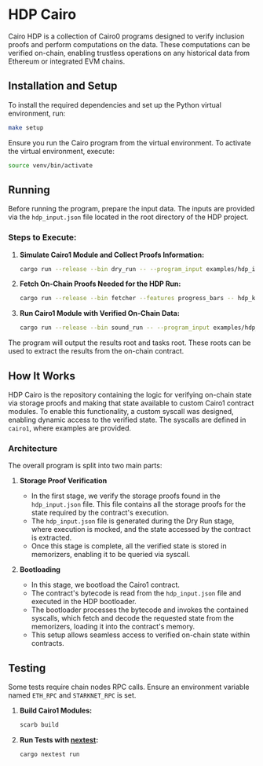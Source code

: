 # HDP Cairo

Cairo HDP is a collection of Cairo0 programs designed to verify inclusion proofs and perform computations on the data. These computations can be verified on-chain, enabling trustless operations on any historical data from Ethereum or integrated EVM chains.

## Installation and Setup

To install the required dependencies and set up the Python virtual environment, run:

```bash
make setup
```

Ensure you run the Cairo program from the virtual environment. To activate the virtual environment, execute:

```bash
source venv/bin/activate
```

## Running

Before running the program, prepare the input data. The inputs are provided via the `hdp_input.json` file located in the root directory of the HDP project.

### Steps to Execute:

1. **Simulate Cairo1 Module and Collect Proofs Information:**
   ```bash
   cargo run --release --bin dry_run -- --program_input examples/hdp_input.json --program_output hdp_keys.json --layout starknet_with_keccak --secure_run false
   ```

2. **Fetch On-Chain Proofs Needed for the HDP Run:**
   ```bash
   cargo run --release --bin fetcher --features progress_bars -- hdp_keys.json --program_output hdp_proofs.json
   ```

3. **Run Cairo1 Module with Verified On-Chain Data:**
   ```bash
   cargo run --release --bin sound_run -- --program_input examples/hdp_input.json --program_proofs hdp_proofs.json --print_output --layout starknet_with_keccak --secure_run false --cairo_pie_output pie.zip
   ```

The program will output the results root and tasks root. These roots can be used to extract the results from the on-chain contract.

## How It Works

HDP Cairo is the repository containing the logic for verifying on-chain state via storage proofs and making that state available to custom Cairo1 contract modules. To enable this functionality, a custom syscall was designed, enabling dynamic access to the verified state. The syscalls are defined in `cairo1`, where examples are provided.

### Architecture

The overall program is split into two main parts:

1. **Storage Proof Verification**
   - In the first stage, we verify the storage proofs found in the `hdp_input.json` file. This file contains all the storage proofs for the state required by the contract's execution.
   - The `hdp_input.json` file is generated during the Dry Run stage, where execution is mocked, and the state accessed by the contract is extracted.
   - Once this stage is complete, all the verified state is stored in memorizers, enabling it to be queried via syscall.

2. **Bootloading**
   - In this stage, we bootload the Cairo1 contract.
   - The contract's bytecode is read from the `hdp_input.json` file and executed in the HDP bootloader.
   - The bootloader processes the bytecode and invokes the contained syscalls, which fetch and decode the requested state from the memorizers, loading it into the contract's memory.
   - This setup allows seamless access to verified on-chain state within contracts.

## Testing

Some tests require chain nodes RPC calls. Ensure an environment variable named `ETH_RPC` and `STARKNET_RPC` is set.

1. **Build Cairo1 Modules:**
   ```bash
   scarb build
   ```

2. **Run Tests with [nextest](https://nexte.st/):**
   ```bash
   cargo nextest run
   ```

